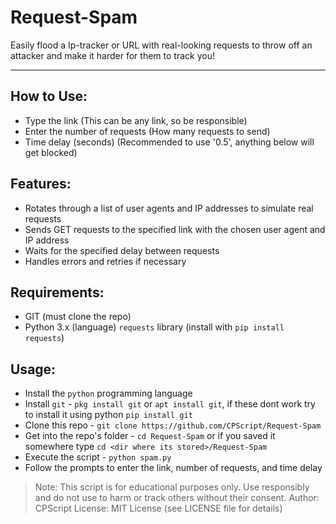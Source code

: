 # Request-Spam
Easily flood a Ip-tracker or URL with real-looking requests to throw off an attacker and make it harder for them to track you!

---

## How to Use:
* Type the link (This can be any link, so be responsible)
* Enter the number of requests (How many requests to send)
* Time delay (seconds) (Recommended to use '0.5', anything below will get blocked)

## Features:
* Rotates through a list of user agents and IP addresses to simulate real requests
* Sends GET requests to the specified link with the chosen user agent and IP address
* Waits for the specified delay between requests
* Handles errors and retries if necessary

## Requirements:
* GIT (must clone the repo)
* Python 3.x (language)
`requests` library (install with `pip install requests`)

## Usage:
* Install the `python` programming language
* Install `git` - `pkg install git` or `apt install git`, if these dont work try to install it using python `pip install git`
* Clone this repo - `git clone https://github.com/CPScript/Request-Spam`
* Get into the repo's folder - `cd Request-Spam` or if you saved it somewhere type `cd <dir where its stored>/Request-Spam`
* Execute the script - `python spam.py`
* Follow the prompts to enter the link, number of requests, and time delay


> Note: This script is for educational purposes only. Use responsibly and do not use to harm or track others without their consent.
> Author: CPScript
> License: MIT License (see LICENSE file for details)
